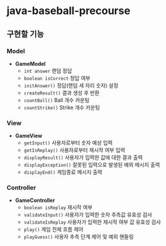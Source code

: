 # java-baseball-precourse
## 구현할 기능
### Model
- **GameModel**
    - `int answer` 랜덤 정답
    - `boolean isCorrect` 정답 여부
    - `initAnswer()` 정답(랜덤 세 자리 숫자) 설정
    - `createResult()` 결과 생성 후 반환
    - `countBall()` Ball 개수 카운팅
    - `countStrike()` Strike 개수 카운팅
### View
- **GameView**
    - `getInput()` 사용자로부터 숫자 예상 입력
    - `getIsReplay()` 사용자로부터 재시작 여부 입력
    - `displayResult()` 사용자가 입력한 값에 대한 결과 출력
    - `displayException()` 잘못된 입력으로 발생된 예외 메시지 출력
    - `displayEnd()` 게임종료 메시지 출력
### Controller
- **GameController**
    - `boolean isReplay` 재시작 여부
    - `validateInput()` 사용자가 입력한 숫자 추측값 유효성 검사
    - `validateIsReplay` 사용자가 입력한 재시작 여부 값 유효성 검사
    - `play()` 게임 전체 흐름 제어
    - `playGuess()` 사용자 추측 단계 제어 및 예외 핸들링